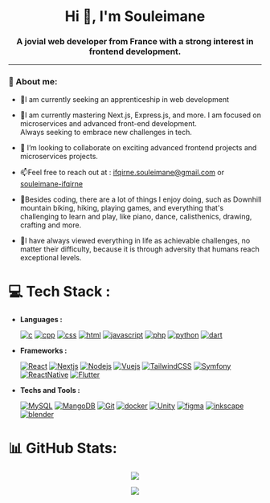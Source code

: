 <h1 align="center"> Hi 👋, I'm Souleimane</h1>
<h3 align="center">A jovial web developer from France with a strong interest in frontend development.</h3>

---
### 💫 About me:

- 🔭I am currently seeking an apprenticeship in web development
  
- 🌱I am currently mastering Next.js, Express.js, and more. I am focused on microservices and advanced front-end development. <br>Always seeking to embrace new challenges in tech.
  
- 🤝 I’m looking to collaborate on exciting  advanced frontend projects and microservices projects.
  
- 📫Feel free to reach out at : ifqirne.souleimane@gmail.com or ‎‎[souleimane-ifqirne](https://linkedin.com/in/souleimane-ifqirne) 
  
- 🎨Besides coding, there are a lot of things I enjoy doing, such as Downhill mountain biking, hiking, playing games, and everything that's challenging to learn and play, like piano, dance, calisthenics, drawing, crafting and more.
  
- 🎯I have always viewed everything in life as achievable challenges, no matter their difficulty, because it is through adversity that humans reach exceptional levels.


# 💻 Tech Stack :

- **Languages :**<br>

  <a href="https://www.cprogramming.com/" target="_blank" rel="noreferrer"> <img src="https://img.shields.io/badge/c-%2300599C.svg?style=for-the-badge&logo=c&logoColor=white" alt="c"/></a>
<a href="https://www.w3schools.com/cpp/" target="_blank" rel="noreferrer"> <img src="https://img.shields.io/badge/c++-%2300599C.svg?style=for-the-badge&logo=c%2B%2B&logoColor=white" alt="cpp"/></a>
<a href="https://www.w3schools.com/css/" target="_blank" rel="noreferrer"> <img src="https://img.shields.io/badge/css3-%231572B6.svg?style=for-the-badge&logo=css3&logoColor=white" alt="css"/></a>
<a href="https://www.w3schools.com/html/" target="_blank" rel="noreferrer"> <img src="https://img.shields.io/badge/html5-%23E34F26.svg?style=for-the-badge&logo=html5&logoColor=white" alt="html"/></a>
<a href="https://developer.mozilla.org/en-US/docs/Web/JavaScript" target="_blank" rel="noreferrer"> <img src="https://img.shields.io/badge/javascript-%23323330.svg?style=for-the-badge&logo=javascript&logoColor=%23F7DF1E" alt="javascript"/></a>
<a href="https://www.php.net/" target="_blank" rel="noreferrer"> <img src="https://img.shields.io/badge/php-%23777BB4.svg?style=for-the-badge&logo=php&logoColor=white" alt="php"/></a>
<a href="https://www.python.org/" target="_blank" rel="noreferrer"> <img src="https://img.shields.io/badge/python-3670A0?style=for-the-badge&logo=python&logoColor=ffdd54" alt="python"/></a>
<a href="https://dart.dev/" target="_blank" rel="noreferrer"> <img src="https://img.shields.io/badge/dart-%230175C2.svg?style=for-the-badge&logo=dart&logoColor=white" alt="dart"/></a>
        
- **Frameworks :** <br>

  <a href="https://reactjs.org/" target="_blank" rel="noreferrer"> <img src="https://img.shields.io/badge/react-%2320232a.svg?style=for-the-badge&logo=react&logoColor=%2361DAFB" alt="React"/></a>
  <a href="https://nextjs.org/" target="_blank" rel="noreferrer"> <img src="https://img.shields.io/badge/Next-black?style=for-the-badge&logo=next.js&logoColor=white" alt="Nextjs"/></a>
  <a href="https://nodejs.org/en" target="_blank" rel="noreferrer"> <img src="https://img.shields.io/badge/node.js-6DA55F?style=for-the-badge&logo=node.js&logoColor=white" alt="Nodejs"/></a>
  <a href="https://fr.vuejs.org/" target="_blank" rel="noreferrer"> <img src="https://img.shields.io/badge/vue.js-%2335495e.svg?style=for-the-badge&logo=vuedotjs&logoColor=%234FC08D" alt="Vuejs"/></a>
  <a href="https://tailwindcss.com/" target="_blank" rel="noreferrer"> <img src="https://img.shields.io/badge/tailwindcss-%2338B2AC.svg?style=for-the-badge&logo=tailwind-css&logoColor=white" alt="TailwindCSS"/></a>
  <a href="https://symfony.com/" target="_blank" rel="noreferrer"> <img src="https://img.shields.io/badge/symfony-%23000000.svg?style=for-the-badge&logo=symfony&logoColor=white" alt="Symfony"/></a>
  <a href="https://reactnative.dev/" target="_blank" rel="noreferrer"> <img src="https://img.shields.io/badge/react_native-%2320232a.svg?style=for-the-badge&logo=react&logoColor=%2361DAFB" alt="ReactNative"/></a>
  <a href="https://flutter.dev/" target="_blank" rel="noreferrer"> <img src="https://img.shields.io/badge/Flutter-%2302569B.svg?style=for-the-badge&logo=Flutter&logoColor=white" alt="Flutter"/></a>
  
- **Techs and Tools :** <br>

  <a href="https://www.mysql.com/fr/" target="_blank" rel="noreferrer"> <img src="https://img.shields.io/badge/mysql-4479A1.svg?style=for-the-badge&logo=mysql&logoColor=white" alt="MySQL"/></a>
  <a href="https://www.mongodb.com/fr-fr" target="_blank" rel="noreferrer"> <img src="https://img.shields.io/badge/MongoDB-%234ea94b.svg?style=for-the-badge&logo=mongodb&logoColor=white" alt="MangoDB"/></a>
  <a href="https://git-scm.com/" target="_blank" rel="noreferrer"> <img src="https://img.shields.io/badge/git-%23F05033.svg?style=for-the-badge&logo=git&logoColor=white" alt="Git"/></a>
  <a href="https://www.docker.com/" target="_blank" rel="noreferrer"> <img src="https://img.shields.io/badge/docker-%230db7ed.svg?style=for-the-badge&logo=docker&logoColor=white" alt="docker"/></a>
  <a href="https://unity.com/" target="_blank" rel="noreferrer"> <img src="https://img.shields.io/badge/unity-%23000000.svg?style=for-the-badge&logo=unity&logoColor=white" alt="Unity"/></a>
<a href="https://www.figma.com/fr-fr/" target="_blank" rel="noreferrer"> <img src="https://img.shields.io/badge/figma-%23F24E1E.svg?style=for-the-badge&logo=figma&logoColor=white" alt="figma"/></a>
<a href="https://inkscape.org/fr/" target="_blank" rel="noreferrer"> <img src="https://img.shields.io/badge/Inkscape-e0e0e0?style=for-the-badge&logo=inkscape&logoColor=080A13" alt="inkscape"/></a>
<a href="https://www.blender.org/" target="_blank" rel="noreferrer"> <img src="https://img.shields.io/badge/blender-%23F5792A.svg?style=for-the-badge&logo=blender&logoColor=white" alt="blender"/></a>


# 📊 GitHub Stats:
<p align="center">
  <img src="https://github-readme-streak-stats.herokuapp.com/?user=souleimane-ifqirne&theme=react&hide_border=false" />
</p>
<p align="center">
  <img src="https://github-readme-stats.vercel.app/api/top-langs/?username=souleimane-ifqirne&theme=react&hide_border=false&include_all_commits=false&count_private=false&layout=compact" />
</p>


<!-- Proudly created with GPRM ( https://gprm.itsvg.in ) -->
